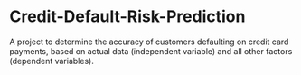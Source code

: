 # Credit-Default-Risk-Prediction
A project to determine the accuracy of customers defaulting on credit card payments, based on actual data (independent variable) and all other factors (dependent variables). 
